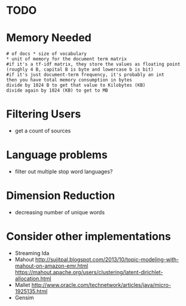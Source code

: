 # TODO
# Memory Needed
    # of docs * size of vocabulary
    * unit of memory for the document term matrix
    #if it's a tf-idf matrix, they store the values as floating point (roughly 4 B, capital B is byte and lowercase b is bit)
    #if it's just document-term frequency, it's probably an int
    then you have total memory consumption in bytes
    divide by 1024 B to get that value to Kilobytes (KB)
    divide again by 1024 (KB) to get to MB

# Filtering Users
* get a count of sources

# Language problems
* filter out multiple stop word languages?

# Dimension Reduction
* decreasing number of unique words

# Consider other implementations
* Streaming lda
* Mahout
    http://sujitpal.blogspot.com/2013/10/topic-modeling-with-mahout-on-amazon-emr.html
    https://mahout.apache.org/users/clustering/latent-dirichlet-allocation.html
* Mallet
    http://www.oracle.com/technetwork/articles/java/micro-1925135.html
* Gensim
